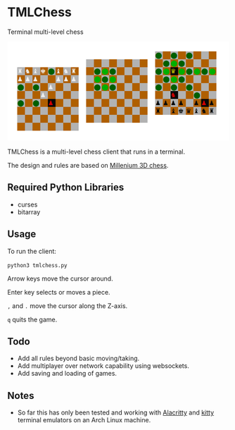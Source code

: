 # TMLChess
Terminal multi-level chess

![Alt text](image/tmlchess_example.png?raw=true "Example Game")

TMLChess is a multi-level chess client that runs in a terminal.

The design and rules are based on [Millenium 3D chess](https://en.wikipedia.org/wiki/Millennium_3D_chess).

## Required Python Libraries
* curses
* bitarray

## Usage
To run the client:

`python3 tmlchess.py`

Arrow keys move the cursor around.

Enter key selects or moves a piece.

`,` and `.` move the cursor along the Z-axis.

`q` quits the game.

## Todo
* Add all rules beyond basic moving/taking.
* Add multiplayer over network capability using websockets.
* Add saving and loading of games.

## Notes
* So far this has only been tested and working with [Alacritty](https://github.com/alacritty/alacritty) and [kitty](https://github.com/kovidgoyal/kitty) terminal emulators on an Arch Linux machine.
